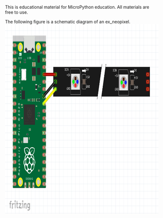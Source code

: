 This is educational material for MicroPython education.
All materials are free to use.

The following figure is a schematic diagram of an ex_neopixel.
<img src="/img/ex_neopixel.png" width="900px" height="620px" title="neopixel" alt="pico_neopixel"></img><br/>
